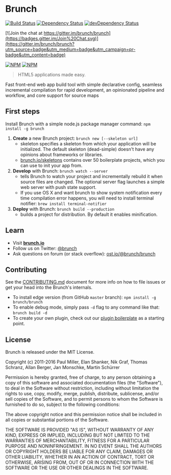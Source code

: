 # Brunch

[![Build Status](https://travis-ci.org/brunch/brunch.svg?branch=master)](https://travis-ci.org/brunch/brunch) [![Dependency Status](https://david-dm.org/brunch/brunch.svg)](https://david-dm.org/brunch/brunch) [![devDependency Status](https://david-dm.org/brunch/brunch/dev-status.svg)](https://david-dm.org/brunch/brunch#info=devDependencies)

[![Join the chat at https://gitter.im/brunch/brunch](https://badges.gitter.im/Join%20Chat.svg)](https://gitter.im/brunch/brunch?utm_source=badge&utm_medium=badge&utm_campaign=pr-badge&utm_content=badge)

[![NPM](https://nodei.co/npm/brunch.png?compact=true)](https://nodei.co/npm/brunch/)
[![NPM](https://nodei.co/npm-dl/brunch.png)](https://nodei.co/npm/brunch/)

> HTML5 applications made easy.

Fast front-end web app build tool with simple declarative config, seamless incremental compilation for rapid development, an opinionated pipeline and workflow, and core support for source maps

## First steps

Install Brunch with a simple node.js package manager command: `npm install -g brunch`

1. **Create** a new Brunch project: `brunch new [--skeleton url]`
    - skeleton specifies a skeleton from which your application will be initialized.
    The default skeleton (dead-simple) doesn't have any opinions about frameworks or libraries.
    - [brunch.io/skeletons](http://brunch.io/skeletons) contains over 50
    boilerplate projects, which you can use to init your app from.
2. **Develop** with Brunch: `brunch watch --server`
    - tells Brunch to watch your project and incrementally rebuild it when source files are changed.
    The optional server flag launches a simple web server with push state support.
    - If you use OS X and want brunch to show system notification every time compilation error happens, you will need to install terminal notifier:
    `brew install terminal-notifier`
3. **Deploy** with Brunch: `brunch build --production`
    - builds a project for distribution. By default it enables minification.

## Learn

* Visit [**brunch.io**](http://brunch.io)
* Follow us on Twitter: [@brunch](http://twitter.com/brunch)
* Ask questions on forum (or stack overflow): [ost.io/@brunch/brunch](http://ost.io/@brunch/brunch)

## Contributing

See the [CONTRIBUTING.md](https://github.com/brunch/brunch/blob/master/CONTRIBUTING.md) document for more info on how to file issues or get your head into the Brunch's internals.

- To install edge version (from GitHub `master` branch): `npm install -g brunch/brunch`
- To enable debug mode, simply pass `-d` flag to any command like that: `brunch build -d`
- To create your own plugin, check out our [plugin boilerplate](https://github.com/brunch/brunch-boilerplate-plugin) as a starting point.

## License

Brunch is released under the MIT License.

Copyright (c) 2011-2016 Paul Miller, Elan Shanker, Nik Graf,
Thomas Schranz, Allan Berger, Jan Monschke, Martin Schürrer

Permission is hereby granted, free of charge, to any person obtaining a copy
of this software and associated documentation files (the "Software"), to deal
in the Software without restriction, including without limitation the rights
to use, copy, modify, merge, publish, distribute, sublicense, and/or sell
copies of the Software, and to permit persons to whom the Software is
furnished to do so, subject to the following conditions:

The above copyright notice and this permission notice shall be included in
all copies or substantial portions of the Software.

THE SOFTWARE IS PROVIDED "AS IS", WITHOUT WARRANTY OF ANY KIND, EXPRESS OR
IMPLIED, INCLUDING BUT NOT LIMITED TO THE WARRANTIES OF MERCHANTABILITY,
FITNESS FOR A PARTICULAR PURPOSE AND NONINFRINGEMENT. IN NO EVENT SHALL THE
AUTHORS OR COPYRIGHT HOLDERS BE LIABLE FOR ANY CLAIM, DAMAGES OR OTHER
LIABILITY, WHETHER IN AN ACTION OF CONTRACT, TORT OR OTHERWISE, ARISING FROM,
OUT OF OR IN CONNECTION WITH THE SOFTWARE OR THE USE OR OTHER DEALINGS IN
THE SOFTWARE.
